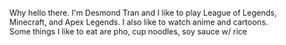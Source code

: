Why hello there. I'm Desmond Tran and I like to play League of Legends, Minecraft, and Apex Legends. I also like to watch anime and cartoons. Some things I like to eat are pho, cup noodles, soy sauce w/ rice
